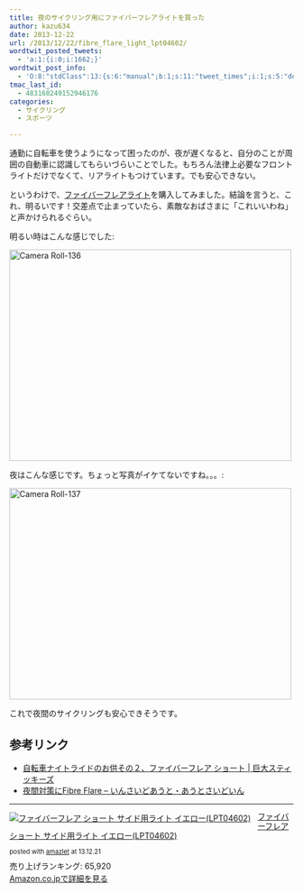 ```yaml
---
title: 夜のサイクリング用にファイバーフレアライトを買った
author: kazu634
date: 2013-12-22
url: /2013/12/22/fibre_flare_light_lpt04602/
wordtwit_posted_tweets:
  - 'a:1:{i:0;i:1662;}'
wordtwit_post_info:
  - 'O:8:"stdClass":13:{s:6:"manual";b:1;s:11:"tweet_times";i:1;s:5:"delay";s:1:"0";s:7:"enabled";s:1:"1";s:10:"separation";i:60;s:7:"version";s:5:"3.0.3";s:14:"tweet_template";s:120:"ブログに新しい記事を投稿したよ: 夜のサイクリング用にファイバーフレアライト - [link] ";s:6:"status";i:2;s:6:"result";a:0:{}s:13:"tweet_counter";i:3;s:13:"tweet_log_ids";a:2:{i:0;i:1661;i:1;i:1662;}s:9:"hash_tags";a:0:{}s:8:"accounts";a:1:{i:0;s:7:"kazu634";}}'
tmac_last_id:
  - 483168249152946176
categories:
  - サイクリング
  - スポーツ

---
```

通勤に自転車を使うようになって困ったのが、夜が遅くなると、自分のことが周囲の自動車に認識してもらいづらいことでした。もちろん法律上必要なフロントライトだけでなくて、リアライトもつけています。でも安心できない。

というわけで、<a href="https://www.amazon.co.jp/exec/obidos/ASIN/B002ZQFBC4/simsnes-22/ref=nosim/" onclick="__gaTracker('send', 'event', 'outbound-article', 'https://www.amazon.co.jp/exec/obidos/ASIN/B002ZQFBC4/simsnes-22/ref=nosim/', 'ファイバーフレアライト');" target="_blank">ファイバーフレアライト</a>を購入してみました。結論を言うと、これ、明るいです！交差点で止まっていたら、素敵なおばさまに「これいいわね」と声かけられるぐらい。

明るい時はこんな感じでした:

<a href="http://www.flickr.com/photos/42332031@N02/11479863626/" onclick="__gaTracker('send', 'event', 'outbound-article', 'http://www.flickr.com/photos/42332031@N02/11479863626/', '');" title="Camera Roll-136 by kazu634, on Flickr"><img class="aligncenter" alt="Camera Roll-136" src="http://farm6.staticflickr.com/5509/11479863626_5a8ea4fb6a.jpg" width="500" height="375" /></a>

夜はこんな感じです。ちょっと写真がイケてないですね。。。:

<a href="http://www.flickr.com/photos/42332031@N02/11479785264/" onclick="__gaTracker('send', 'event', 'outbound-article', 'http://www.flickr.com/photos/42332031@N02/11479785264/', '');" title="Camera Roll-137 by kazu634, on Flickr"><img class="aligncenter" alt="Camera Roll-137" src="http://farm4.staticflickr.com/3773/11479785264_0b6f145a49.jpg" width="500" height="375" /></a>

これで夜間のサイクリングも安心できそうです。

## 参考リンク

  * <a href="http://www.jumbo-stickies.com/sticky/node/266" onclick="__gaTracker('send', 'event', 'outbound-article', 'http://www.jumbo-stickies.com/sticky/node/266', '自転車ナイトライドのお供その２、ファイバーフレア ショート | 巨大スティッキーズ');" style="font-style: normal;">自転車ナイトライドのお供その２、ファイバーフレア ショート | 巨大スティッキーズ</a>
  * <a href="http://d.hatena.ne.jp/kuyu/20101024/1287876670" onclick="__gaTracker('send', 'event', 'outbound-article', 'http://d.hatena.ne.jp/kuyu/20101024/1287876670', '夜間対策にFibre Flare &#8211; いんさいどあうと・あうとさいどいん');" style="font-style: normal;">夜間対策にFibre Flare &#8211; いんさいどあうと・あうとさいどいん</a>

* * *

<div class="amazlet-box" style="margin-bottom: 0px;">
<div class="amazlet-image" style="float: left; margin: 0px 12px 1px 0px;">
<a href="https://www.amazon.co.jp/exec/obidos/ASIN/B002ZQFBC4/simsnes-22/ref=nosim/" onclick="__gaTracker('send', 'event', 'outbound-article', 'https://www.amazon.co.jp/exec/obidos/ASIN/B002ZQFBC4/simsnes-22/ref=nosim/', '');" target="_blank" name="amazletlink"><img style="border: none;" alt="ファイバーフレア ショート サイド用ライト イエロー(LPT04602)" src="https://images-na.ssl-images-amazon.com/images/I/31loSHsnh2L._SL160_.jpg" /></a>
</div>
  
<div class="amazlet-info" style="line-height: 120%; margin-bottom: 10px;">
<div class="amazlet-name" style="margin-bottom: 10px; line-height: 120%;">
<p>
<a href="https://www.amazon.co.jp/exec/obidos/ASIN/B002ZQFBC4/simsnes-22/ref=nosim/" onclick="__gaTracker('send', 'event', 'outbound-article', 'https://www.amazon.co.jp/exec/obidos/ASIN/B002ZQFBC4/simsnes-22/ref=nosim/', 'ファイバーフレア ショート サイド用ライト イエロー(LPT04602)');" target="_blank" name="amazletlink">ファイバーフレア ショート サイド用ライト イエロー(LPT04602)</a>
</p>
      
<div class="amazlet-powered-date" style="font-size: 80%; margin-top: 5px; line-height: 120%;">
        posted with <a href="http://www.amazlet.com/" onclick="__gaTracker('send', 'event', 'outbound-article', 'http://www.amazlet.com/', 'amazlet');" title="amazlet"  target="_blank">amazlet</a> at 13.12.21
</div>
</div>
    
<div class="amazlet-detail">
      売り上げランキング: 65,920
</div>
    
<div class="amazlet-sub-info" style="float: left;">
<div class="amazlet-link" style="margin-top: 5px;">
<a href="https://www.amazon.co.jp/exec/obidos/ASIN/B002ZQFBC4/simsnes-22/ref=nosim/" onclick="__gaTracker('send', 'event', 'outbound-article', 'https://www.amazon.co.jp/exec/obidos/ASIN/B002ZQFBC4/simsnes-22/ref=nosim/', 'Amazon.co.jpで詳細を見る');" target="_blank" name="amazletlink">Amazon.co.jpで詳細を見る</a>
</div>
</div>
</div>
  
<div class="amazlet-footer" style="clear: left;">
</div>
</div>
